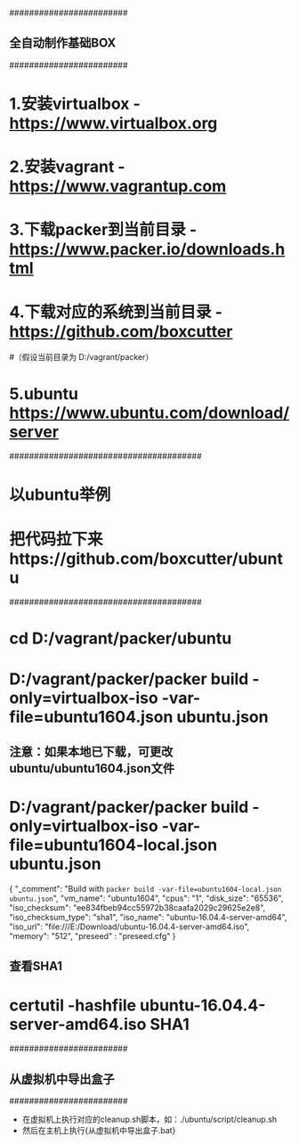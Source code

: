 ﻿########################
## 全自动制作基础BOX  ##
########################
# 1.安装virtualbox - https://www.virtualbox.org
# 2.安装vagrant - https://www.vagrantup.com
# 3.下载packer到当前目录 - https://www.packer.io/downloads.html
# 4.下载对应的系统到当前目录 - https://github.com/boxcutter
#（假设当前目录为 D:/vagrant/packer）
# 5.ubuntu https://www.ubuntu.com/download/server

#######################################
# 以ubuntu举例
# 把代码拉下来https://github.com/boxcutter/ubuntu
#######################################
# cd D:/vagrant/packer/ubuntu
# D:/vagrant/packer/packer build -only=virtualbox-iso -var-file=ubuntu1604.json ubuntu.json


## 注意：如果本地已下载，可更改ubuntu/ubuntu1604.json文件
# D:/vagrant/packer/packer build -only=virtualbox-iso -var-file=ubuntu1604-local.json ubuntu.json
{
  "_comment": "Build with `packer build -var-file=ubuntu1604-local.json ubuntu.json`",
  "vm_name": "ubuntu1604",
  "cpus": "1",
  "disk_size": "65536",
  "iso_checksum": "ee834fbeb94cc55972b38caafa2029c29625e2e8",
  "iso_checksum_type": "sha1",
  "iso_name": "ubuntu-16.04.4-server-amd64",
  "iso_url": "file:///E:/Download/ubuntu-16.04.4-server-amd64.iso",
  "memory": "512",
  "preseed" : "preseed.cfg"
}
## 查看SHA1
# certutil -hashfile ubuntu-16.04.4-server-amd64.iso SHA1


########################
## 从虚拟机中导出盒子 ##
########################
- 在虚拟机上执行对应的cleanup.sh脚本，如：./ubuntu/script/cleanup.sh
- 然后在主机上执行{从虚拟机中导出盒子.bat}

